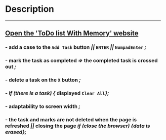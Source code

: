 # Description

---
## [Open the 'ToDo list With Memory' website](https://talex210.github.io/ToDoListWithMemory/)

### - add a case to the `Add Task` button *||* `ENTER` *||* `NumpadEnter` *;*
### - mark the task as completed *=>* the completed task is crossed out *;*
### - delete a task on the `X` button *;*
### - *if (*there is a task*) {* displayed `Clear All`*};*
### - adaptability to screen width *;*
### - the task and marks are not deleted when the page is refreshed *||* closing the page *if (*close the browser*) {*data is erased*};*

